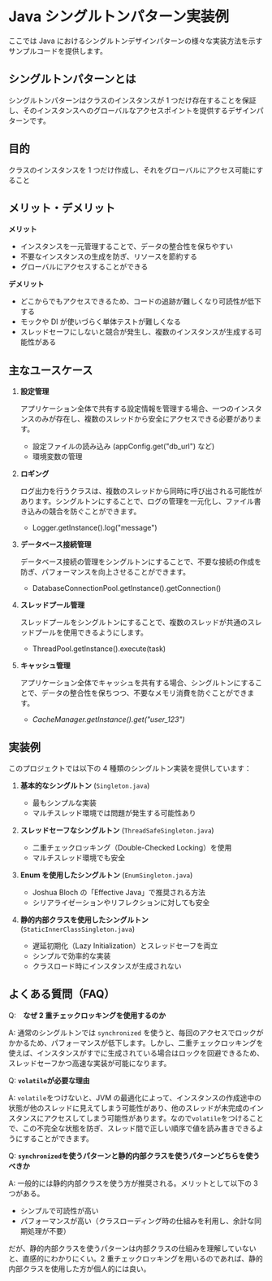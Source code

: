 # Java シングルトンパターン実装例

ここでは Java におけるシングルトンデザインパターンの様々な実装方法を示すサンプルコードを提供します。

## シングルトンパターンとは

シングルトンパターンはクラスのインスタンスが 1 つだけ存在することを保証し、そのインスタンスへのグローバルなアクセスポイントを提供するデザインパターンです。

## 目的

クラスのインスタンスを 1 つだけ作成し、それをグローバルにアクセス可能にすること

## メリット・デメリット

**メリット**

- インスタンスを一元管理することで、データの整合性を保ちやすい
- 不要なインスタンスの生成を防ぎ、リソースを節約する
- グローバルにアクセスすることができる

**デメリット**

- どこからでもアクセスできるため、コードの追跡が難しくなり可読性が低下する
- モックや DI が使いづらく単体テストが難しくなる
- スレッドセーフにしないと競合が発生し、複数のインスタンスが生成する可能性がある

## 主なユースケース

1. **設定管理**

   アプリケーション全体で共有する設定情報を管理する場合、一つのインスタンスのみが存在し、複数のスレッドから安全にアクセスできる必要があります。

   - 設定ファイルの読み込み (appConfig.get("db_url") など)
   - 環境変数の管理

2. **ロギング**

   ログ出力を行うクラスは、複数のスレッドから同時に呼び出される可能性があります。シングルトンにすることで、ログの管理を一元化し、ファイル書き込みの競合を防ぐことができます。

   - Logger.getInstance().log("message")

3. **データベース接続管理**

   データベース接続の管理をシングルトンにすることで、不要な接続の作成を防ぎ、パフォーマンスを向上させることができます。

   - DatabaseConnectionPool.getInstance().getConnection()

4. **スレッドプール管理**

   スレッドプールをシングルトンにすることで、複数のスレッドが共通のスレッドプールを使用できるようにします。

   - ThreadPool.getInstance().execute(task)

5. **キャッシュ管理**

   アプリケーション全体でキャッシュを共有する場合、シングルトンにすることで、データの整合性を保ちつつ、不要なメモリ消費を防ぐことができます。

   - _CacheManager.getInstance().get("user_123")_

## 実装例

このプロジェクトでは以下の 4 種類のシングルトン実装を提供しています：

1. **基本的なシングルトン** (`Singleton.java`)

   - 最もシンプルな実装
   - マルチスレッド環境では問題が発生する可能性あり

2. **スレッドセーフなシングルトン** (`ThreadSafeSingleton.java`)

   - 二重チェックロッキング（Double-Checked Locking）を使用
   - マルチスレッド環境でも安全

3. **Enum を使用したシングルトン** (`EnumSingleton.java`)

   - Joshua Bloch の「Effective Java」で推奨される方法
   - シリアライゼーションやリフレクションに対しても安全

4. **静的内部クラスを使用したシングルトン** (`StaticInnerClassSingleton.java`)
   - 遅延初期化（Lazy Initialization）とスレッドセーフを両立
   - シンプルで効率的な実装
   - クラスロード時にインスタンスが生成されない

## よくある質問（FAQ）

Q:　**なぜ 2 重チェックロッキングを使用するのか**

A: 通常のシングルトンでは `synchronized` を使うと、毎回のアクセスでロックがかかるため、パフォーマンスが低下します。しかし、二重チェックロッキングを使えば、インスタンスがすでに生成されている場合はロックを回避できるため、スレッドセーフかつ高速な実装が可能になります。

Q: **`volatile`が必要な理由**

A: `volatile`をつけないと、JVM の最適化によって、インスタンスの作成途中の状態が他のスレッドに見えてしまう可能性があり、他のスレッドが未完成のインスタンスにアクセスしてしまう可能性があります。なので`volatile`をつけることで、この不完全な状態を防ぎ、スレッド間で正しい順序で値を読み書きできるようにすることができます。

Q: **`synchronized`を使うパターンと静的内部クラスを使うパターンどちらを使うべきか**

A: 一般的には静的内部クラスを使う方が推奨される。メリットとして以下の 3 つがある。

- シンプルで可読性が高い
- パフォーマンスが高い（クラスローディング時の仕組みを利用し、余計な同期処理が不要）

だが、静的内部クラスを使うパターンは内部クラスの仕組みを理解していないと、直感的にわかりにくい。2 重チェックロッキングを用いるのであれば、静的内部クラスを使用した方が個人的には良い。
